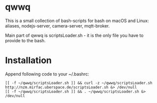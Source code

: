 # qwwq
This is a small collection of bash-scripts for bash on macOS and Linux:
aliases, nodejs-server, camera-server, mqtt-broker.

Main part of qwwq is scriptsLoader.sh - it is the only file you have to provide to the bash.
# Installation
Append following code to your ~/.bashrc:
```
[[ -f ~/qwwq/scriptsLoader.sh ]] && curl -z ~/qwwq/scriptsLoader.sh http://nzm.mirfac.uberspace.de/scriptsLoader.sh &> /dev/null
[[ -f ~/qwwq/scriptsLoader.sh ]] && . ~/qwwq/scriptsLoader.sh &> /dev/null
```
